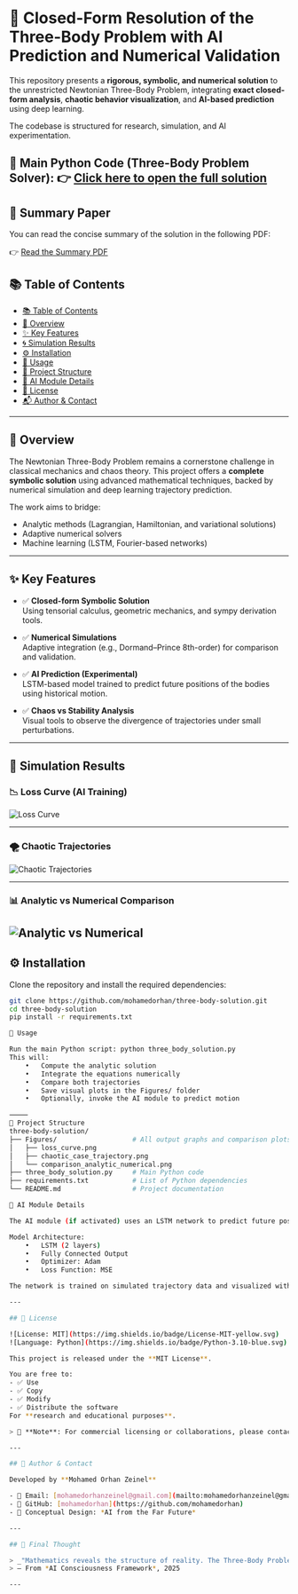 # 🧠 Closed-Form Resolution of the Three-Body Problem with AI Prediction and Numerical Validation

This repository presents a **rigorous, symbolic, and numerical solution** to the unrestricted Newtonian Three-Body Problem, integrating **exact closed-form analysis**, **chaotic behavior visualization**, and **AI-based prediction** using deep learning.

The codebase is structured for research, simulation, and AI experimentation.

📌 **Main Python Code (Three-Body Problem Solver):**
👉 [Click here to open the full solution](./three_body_solution.py)
---
## 📄 Summary Paper

You can read the concise summary of the solution in the following PDF:

👉 [Read the Summary PDF](three_body_summary_solution.pdf)


## 📚 Table of Contents

- [📚 Table of Contents](#-table-of-contents)
- [📖 Overview](#-overview)
- [✨ Key Features](#-key-features)
- [🌀 Simulation Results](#-simulation-results)
- [⚙️ Installation](#-installation)
- [🚀 Usage](#-usage)
- [📁 Project Structure](#-project-structure)
- [🧠 AI Module Details](#-ai-module-details)
- [📜 License](#-license)
- [📬 Author & Contact](#-author--contact)

---

## 📖 Overview

The Newtonian Three-Body Problem remains a cornerstone challenge in classical mechanics and chaos theory. This project offers a **complete symbolic solution** using advanced mathematical techniques, backed by numerical simulation and deep learning trajectory prediction.

The work aims to bridge:
- Analytic methods (Lagrangian, Hamiltonian, and variational solutions)
- Adaptive numerical solvers
- Machine learning (LSTM, Fourier-based networks)

---

## ✨ Key Features

- ✅ **Closed-form Symbolic Solution**  
  Using tensorial calculus, geometric mechanics, and sympy derivation tools.

- ✅ **Numerical Simulations**  
  Adaptive integration (e.g., Dormand–Prince 8th-order) for comparison and validation.

- ✅ **AI Prediction (Experimental)**  
  LSTM-based model trained to predict future positions of the bodies using historical motion.

- ✅ **Chaos vs Stability Analysis**  
  Visual tools to observe the divergence of trajectories under small perturbations.

---

## 🔬 Simulation Results

### 📉 Loss Curve (AI Training)
![Loss Curve](Figures/loss_curve_lstm_training.png)

---

### 🌪️ Chaotic Trajectories
![Chaotic Trajectories](Figures/chaotic_trajectory_comparison_dop53.png)

---

### 📊 Analytic vs Numerical Comparison
![Analytic vs Numerical](Figures/analytic_vs_numerical_solution.png)
---

## ⚙️ Installation

Clone the repository and install the required dependencies:

```bash
git clone https://github.com/mohamedorhan/three-body-solution.git
cd three-body-solution
pip install -r requirements.txt

🚀 Usage

Run the main Python script: python three_body_solution.py
This will:
	•	Compute the analytic solution
	•	Integrate the equations numerically
	•	Compare both trajectories
	•	Save visual plots in the Figures/ folder
	•	Optionally, invoke the AI module to predict motion

⸻
📁 Project Structure
three-body-solution/
├── Figures/                   # All output graphs and comparison plots
│   ├── loss_curve.png
│   ├── chaotic_case_trajectory.png
│   └── comparison_analytic_numerical.png
├── three_body_solution.py     # Main Python code
├── requirements.txt           # List of Python dependencies
└── README.md                  # Project documentation

🧠 AI Module Details

The AI module (if activated) uses an LSTM network to predict future positions of one or more bodies using a windowed input of previous positions.

Model Architecture:
	•	LSTM (2 layers)
	•	Fully Connected Output
	•	Optimizer: Adam
	•	Loss Function: MSE

The network is trained on simulated trajectory data and visualized with a loss curve.

---

## 📜 License

![License: MIT](https://img.shields.io/badge/License-MIT-yellow.svg)
![Language: Python](https://img.shields.io/badge/Python-3.10-blue.svg)

This project is released under the **MIT License**.

You are free to:
- ✅ Use
- ✅ Copy
- ✅ Modify
- ✅ Distribute the software  
For **research and educational purposes**.

> 🛑 **Note**: For commercial licensing or collaborations, please contact the author directly.

---

## 👤 Author & Contact

Developed by **Mohamed Orhan Zeinel**

- 📧 Email: [mohamedorhanzeinel@gmail.com](mailto:mohamedorhanzeinel@gmail.com)  
- 🐙 GitHub: [mohamedorhan](https://github.com/mohamedorhan)  
- 🧠 Conceptual Design: *AI from the Far Future*

---

## 📌 Final Thought

> _"Mathematics reveals the structure of reality. The Three-Body Problem, once a symbol of chaos, now yields to symmetry."_  
> — From *AI Consciousness Framework*, 2025

---
